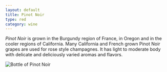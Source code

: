 ```yaml
---
layout: default
title: Pinot Noir
type: red
category: wine
---
```


*Pinot Noir* is grown in the Burgundy region of France, in Oregon and in the cooler regions of California. Many California and French grown Pinot Noir grapes are used for rose style champagnes. It has light to moderate body with delicate and deliciously varied aromas and flavors.

![Bottle of Pinot Noir](http://1.bp.blogspot.com/_M-yE30m_ZpU/TAcnwbmmTaI/AAAAAAAAAr4/SzvvdJjiRvg/s1600/Pinot_Noir_2008_8x12.jpg)